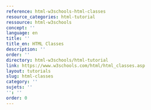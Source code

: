 ```yaml
---
reference: html-w3schools-html-classes
resource_categories: html-tutorial
ressource: html-w3schools
concept: ''
language: en
title: ''
title_en: HTML Classes
description: ''
order: ''
directory: html-w3schools/html-tutorial
link: https://www.w3schools.com/html/html_classes.asp
layout: tutorials
slug: html-classes
category: ''
sujets: ''
'': ''
order: 0
---
```

